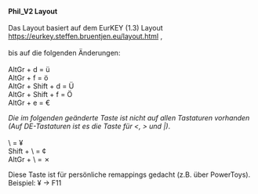 **Phil_V2 Layout**<br />
<br />
Das Layout basiert auf dem EurKEY (1.3) Layout<br />
https://eurkey.steffen.bruentjen.eu/layout.html ,<br />
<br />
bis auf die folgenden Änderungen:<br />
<br />
AltGr + d = ü<br />
AltGr + f = ö<br />
AltGr + Shift + d = Ü<br />
AltGr + Shift + f = Ö<br />
AltGr + e = €<br />


*Die im folgenden geänderte Taste ist nicht auf allen Tastaturen vorhanden<br />
(Auf DE-Tastaturen ist es die Taste für <, > und |)*.<br />
<br />
\ = ¥<br />
Shift + \ = ¢<br />
AltGr + \ = ✗<br />

Diese Taste ist für persönliche remappings gedacht (z.B. über PowerToys).
Beispiel: ¥ -> F11
